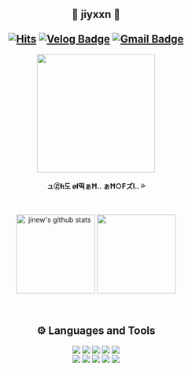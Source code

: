 <div align=center>

## 🐸 jiyxxn 🐸 <br><br> [![Hits](https://hits.seeyoufarm.com/api/count/incr/badge.svg?url=https%3A%2F%2Fgithub.com%2Fjiyxxn%2Fhit-counter&count_bg=%23333333&title_bg=%23000000&icon=github.svg&icon_color=%23E7E7E7&title=Github&edge_flat=true)](https://hits.seeyoufarm.com) [![Velog Badge](http://img.shields.io/badge/-Velog-20c997?style=flat-square&logo=Velog&logoColor=white&link=https://velog.io/@jiyunk)](https://velog.io/@jiyunk) [![Gmail Badge](https://img.shields.io/badge/Gmail-d14836?style=flat-square&logo=Gmail&logoColor=white&link=mailto:jiyunek37@gmail.com)](mailto:jiyunek37@gmail.com) 
<img src="https://github.com/user-attachments/assets/5b16d4a5-0ed4-468c-a156-6afd1354942a" height="240px"> <br> <br>
**ュ㉣łı도 øł떡ぁĦ.. ぁĦ○Fズl.. 💦**
</div>
<br>
<br>
<div align=center>
<a href="https://github.com/jiyxxn"><img align="center" style="height:160px" src="https://github-readme-stats.vercel.app/api?username=jiyxxn&count_private=true&show_icons=true&theme=dracula&icon_color=ff6e96&include_all_commits=true" alt="jinew's github stats" /></a>
<a href="https://github.com/jiyxxn"><img align="center" style="height:160px" src="https://github-readme-stats.vercel.app/api/top-langs/?username=jiyxxn&theme=dracula&layout=compact" /></a>
</div>
<br>
<br>
<div align=center>

## ⚙ Languages and Tools

<img src="https://img.shields.io/badge/HTML5-E34F26?style=for-the-badge&logo=HTML5&logoColor=white"/>
<img src="https://img.shields.io/badge/CSS3-1572B6?style=for-the-badge&logo=CSS3&logoColor=white"/> </t>
<img src="https://img.shields.io/badge/JavaScript-F7DF1E?style=for-the-badge&logo=JavaScript&logoColor=white"/>
<img src="https://img.shields.io/badge/jQuery-0769AD?style=for-the-badge&logo=jquery&logoColor=white" />
<img src="https://img.shields.io/badge/Node.js-339933?style=for-the-badge&logo=Node.js&logoColor=white"/>
<br>
<img src="https://img.shields.io/badge/Visual_Studio_Code-007ACC?style=for-the-badge&logo=https://upload.wikimedia.org/wikipedia/commons/a/a7/Visual_Studio_Code_1.35_icon.svg&logoColor=white" />
<img src="https://img.shields.io/badge/Git-F05032?style=for-the-badge&logo=git&logoColor=white" />
<img src="https://img.shields.io/badge/GitHub-181717?style=for-the-badge&logo=github&logoColor=white" />
<img src="https://img.shields.io/badge/Figma-181717?style=for-the-badge&logo=figma&logoColor=white" />
<img src="https://img.shields.io/badge/Notion-181717?style=for-the-badge&logo=notion&logoColor=white" />
</div>

<br>
<br>
